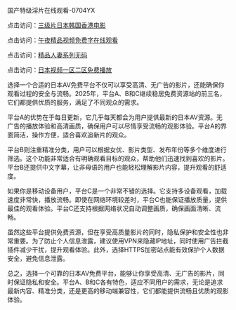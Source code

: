 国产特级淫片在线观看-0704YX


点击访问：<a href="https://gfd-5xg.pages.dev/">三级片日本韩国香港电影</a>

点击访问：<a href="https://fdhf-454.pages.dev/">午夜精品视频免费字在线观看</a>

点击访问：<a href="https://bered.pages.dev/">精品人妻系列无码</a>

点击访问：<a href="https://rtj-3zo.pages.dev/">日本视频一区二区免费播放</a>

选择一个合适的日本AV免费平台不仅可以享受高清、无广告的影片，还能确保你观看过程的安全与流畅。2025年，平台A、B和C继续稳居免费资源站的前三名，它们都提供优质的服务，满足了不同观众的需求。

平台A的优势在于每日更新，它几乎每天都会为用户提供最新的日本AV资源。无广告的播放体验和高清画质，确保用户可以尽情享受流畅的观影体验。平台A的界面简洁，操作方便，适合喜欢追新片的观众。

平台B则注重精准分类，用户可以根据女优、影片类型、发布年份等多个维度进行筛选。这个功能非常适合有明确观看目标的观众，帮助他们迅速找到喜欢的影片。平台B还提供中文字幕，让非母语的用户也能轻松理解影片内容，提升观看的舒适度。

如果你是移动设备用户，平台C是一个非常不错的选择。它支持多设备观看，加载速度非常快，播放流畅。即使在网络环境较差时，平台C也能保证播放质量，提供最佳的观看体验。平台C还支持根据网络状况自动调整画质，确保画面清晰、流畅。

虽然这些平台提供免费资源，但在享受高质量影片的同时，隐私保护和安全性也非常重要。为了防止个人信息泄露，建议使用VPN来隐藏IP地址，同时使用广告拦截插件减少干扰，提升观看体验。此外，选择HTTPS加密站点能有效保护个人数据安全，避免信息泄露。

总之，选择一个可靠的日本AV免费平台，能够让你享受高清、无广告的影片，同时保证隐私和安全。平台A、B和C各有特色，适应不同用户的需求，无论是追求最新内容、精准分类，还是更高的移动端兼容性，它们都能提供流畅且优质的观影体验。

<span style="display:none;">[Canonical link](https://github.com/hai20250704/so19 ）</span>
